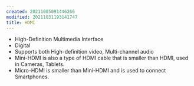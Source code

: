 ```yaml
---
created: 20211005091446266
modified: 20211031193141747
title: HDMI
---
```


- High-Definition Multimedia Interface
- Digital
- Supports both High-definition video, Multi-channel audio
- Mini-HDMI is also a type of HDMI cable that is smaller than HDMI, used in Cameras, Tablets.
- Micro-HDMI is smaller than Mini-HDMI and is used to connect Smartphones.
